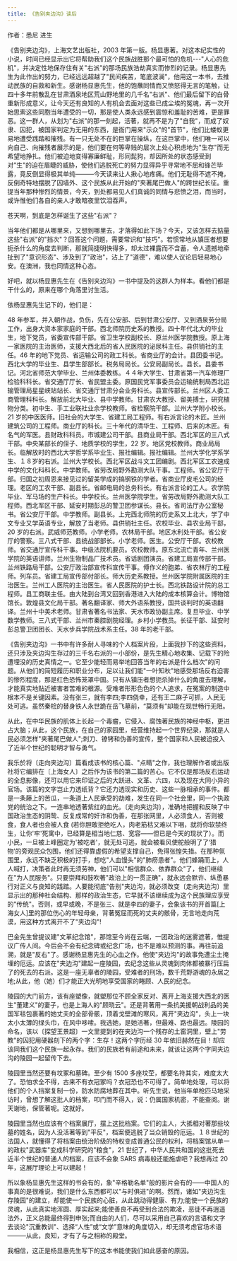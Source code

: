 ```yaml
---
title: 《告别夹边沟》读后
---
```


作者：悉尼 进生

《告别夹边沟》，上海文艺出版社，2003 年第一版。杨显惠著。对这本纪实性的小说，时间已经显示出它将帮助我们这个民族战胜那个最可怕的危机---"人心的危机"，并决定性地保存住有关"右派"的那场民族浩劫真实而惨烈的记录。杨显惠先生为此作出的努力，已经远远超越了"民间疾苦，笔底波澜"，他用这一本书，去推动民族的自救和新生。感谢杨显惠先生，他的饱蘸同情而又愤怒得无言的笔触，让四十多年前散乱在甘肃酒泉地区荒山野地里的几千名"右派"、他们最后留下的白骨重新形成意义，让今天还有良知的人有机会去面对这些已成尘埃的冤魂，再一次开始思索这些同胞当年遭受的一切，那是使人类永远感到震惊和羞耻的苦难，更是罪恶。这一群人，从划为"右派"的那一刻起，活著，就再不是为了"自我"，而成了奴隶、囚犯，被国家判定为无用的东西，是衙门用来"示众"的"首节"，他们比蝼蚁更易地遭受践踏和摧残。有一只无处不在的巨掌在操纵，在这巨掌中，他们唯一可以向自己、向摧残者展示的是，他们要在何等卑贱的层次上处心积虑地为"生存"而无希望地挣扎。他们被迫地变得寡廉鲜耻，形同髭狗，却因所处的状态感受到对"生"的迫在眉睫的威胁，使他们逃脱死亡的努力显得异乎寻常地不屈和锋芒毕露，竟反倒显得极其单纯———今天读来让人揪心地疼痛。他们无耻得不遮不掩，反倒奇特地摆脱了囚墙外、这个民族从此开始的"夹著尾巴做人"的跨世纪长征。重提当年那种惨烈的情景，今天，到处都易见人们真诚的同情与悲愤之泪，而当时，或许惟他们各自的亲人才敢暗夜里饮泪吞声。

苍天啊，到底是怎样诞生了这些"右派"？

当年他们都是从哪里来，又想到哪里去，才落得如此下场？今天，又该怎样去掂量这些"右派"的"挡次"？回答这个问题，需要常识和"技巧"。若惯常地从镇压者想要扼杀什么的角度去判断，那就简捷明快得多，却太过裸露而不含蓄，令人遗撼地牵扯到了"意识形态"、涉及到了"政治"，沾上了"道德"，难以使人议论后轻易地心安。在澳洲，我也同情这种心态。

好吧，就以杨显惠先生在《告别夹边沟》一书中提及的这群人为样本。看他们都是干什么的，原来在哪个角落里讨生活。

依杨显惠先生记下的，他们是：

48 年参军，并入朝作战，负伤，先在公安部、后到甘肃公安厅、又到酒泉劳分局工作，出身大资本家家庭的干部。西北师院历史系的教授。四十年代北大的毕业生，地下党员，省委宣传部干部。省卫生学校副校长、原兰州医学院教授。原上海一家医院的主治医师，支援大西北后的省人民医院的泌尿科主任。县供销社的主任。46 年的地下党员、省运输公司的政工科长。省商业厅的会计。县团委书记。西北大学的毕业生、县学生部部长。税务局局长。公安局副局长。县长。县委书记。河北省师范大学毕业、兰州体委教练。４４年大学生、甘肃省第一汽车修理厂检验科科长。省交通厅厅长、省民盟主委。原国民党军事委员会运输统制局西北运输管理局星星峡站站长、省交通厅甘肃分会业务科长。县宣传部长。兰州区人委工商管理科科长。解放前北大毕业、县中学教师。甘肃农大教授、留美搏士，研究植物分类。初中生、手工业联社业余学校教师。省检察院干部。兰州大学附小校长。21 岁的中医医师。旧社会的大学生、省建工局工程师。有右派言论的木匠。兰州建筑公司的工程师。商业厅的科长。三十年代的清华生、工程师、后来的木匠。有名气的军医。县财政科科员。市城建公司干部。县商业局干部。西北军区的三八式干部。中央某部长的侄子、地质学校的学生，22 岁。地区党校教师。商业局局长。临解放时的西北大学哲学系毕业生、报社编辑。报社编辑。兰州大学化学系学生、１８岁的右派。兰州大学校长。西北军区战斗文工团编剧。西北军区工农速成中学的文化科科长。中学教师。省劳改局野外勘测大队干事。工程师。省公安厅干部。归国之初周恩来接见过的留美学成的搞钢铁的学者。省商业厅皮毛公司的经理。老区的工农干部、副县长。省邮电局的总务科长。有右派言论的工人。农学院毕业、军马场的生产科长。中学校长。兰州医学院学生。省劳改局野外勘测大队工程师。西北军区干部、延安时期彭总的警卫团参谋长。县长。省司法厅办公室秘书。省公安厅干部。中学教师。副县长。上完西北师院的历史系又上北大，学了中文专业又学英语专业，解放了当老师。县供销社主任。农校毕业、县农业局干部，20 岁的右派。武威师范教师。小学老师。农林局干部。地区水利处干部。省公安厅的警察。三八式干部、县统战部部长。小学老师。医生。公安厅干部。农校教师。省交通厅宣传科干事。中级法院机要员。农校教师。原东北流亡青年、兰州医学院的英语讲师。兰州生物制品厂技术员。省话剧团演员。省建工局宣传部干部。兰州铁路局干部。公安厅政治部宣传科宣传干事。傅作义的胞弟、省农林厅的工程师。列车员。省建工局宣传部付部长。师大历史系教授。兰州医学院附属医院的主治医生。兰州工人医院的主治医生。省人民医院的护士长。西北铁路设计院的总工程师。县工商联主任。由大陆到台湾又回到香港进入大陆的成本核算会计。博物馆馆长。敦煌县文化局干部。著名翻译家、师大外语系教授，国共谈判时的英语翻译。兰州十中美术老师。甘肃省著名书法家、天水市政协副主席。复旦毕业、中学数学教师。三八式干部、兰州市秦腔剧院经理。乡村小学教员。长征干部、延安时彭总警卫团团长、天水步兵学院战术系主任。38 年的老干部。

《告别夹边沟》一书中有许多耐人寻味的个人档案片段，上面我抄下的这些资料，还只涉及夹边沟生存过的三千名右派的一小部份，是先生精心地收集、记载下的险遭埋没的历史真情之一。它至少能轻而易举地回答当年的右派是什么档次"的问题。从他们的简短履历和职业分布，足以让我们能"一叶知秋"地感受那场反右迫害的惨烈程度，那是红色恐怖笼罩中国。只有从镇压者想扼杀掉什么的角度去理解，才能真实地贴近被害者苦难的根源。受难者形形色色的个人追求，在冤案的制造中根本不是关键因素。没有张三，就有李四;李四侥幸，还有王二麻子可抓，人民无处可逃。虽然秦桧的替身铁人永世跪在岳飞墓前，“莫须有”却能在现世畅行无阻。

从此，在中华民族的肌体上长起一个毒瘤，它侵入、腐蚀著民族的神经中枢，更进占大脑；从此，这个民族，在自己的家园里，经营维持起一个世界纪录，那就是人民必须怎样"夹著尾巴做人";刺刀、镣铐和伪善的宣传，整个国家和人民被迫投入了近半个世纪的聪明才智与勇气。

我乐於将〔走向夹边沟〕篇看成该书的核心篇、"点睛"之作，我也理解作者或出版社将它编排在〔上海女人〕之后作为该书的第二篇的苦心。它不仅是那场反右运动的全息影像，还可以用它来印证之后的大跃进、文革、六四，以及现在大同小异的官场。该篇的文字岂止力透纸背？它还力透现实和历史、这些一脉相承的事件。都是一条藤上的苦瓜，一条道上人民承受的劫难，发生在同一个社会里，同一个执政党的统治之下。一连串地透著紫红的血光。〔走向夹边沟〕，准确地把握和反映了中国政治生态的阴鸷、反复成常的奸诈和伪善，在那张网里，人必须食人，否则被食，食人者也会被人食 (若你胆敢拒绝吃人，肉老筋枯又难以下咽，就将你软禁终生，让你'牢'死寓中，已经算是相当地仁慈、宽容——但已是今天的现状了）。而小民，一旦被上峰圈定为'被吃者'，就无处可逃，就会被看风使舵般明了了‘猎物’的旁观民众包围，他们还得靠虚假的希望支撑自己，免得张惶失措。在那种氛围里，永远不缺乏积极的打手，想吃"人血馒头"的"肺痨患者"。他们蜂踊而上，人人喊打，决策者此时再无须劳神，他们可以"相信群众、依靠群众"了，他们继续在"为人民服务"。只要崇拜和鼓吹著"政治上的一贯正确"，就永远会默许、纵恿暴行对正义与良知的践踏。人要能彻底"告别"夹边沟，就必须改变〔走向夹边沟〕里显示出的那种社会结构、那样的政治生态，它早就不该继续成为这个民族理应享受的"传统"。否则，或早或晚，不是张三、就是李四的妻子，会象该书的开首篇[上海女人]里的那位伤心的年轻母亲，背著冤屈而死的丈夫的骸骨，无言地走向荒漠，用这种方式离开不了"夹边沟"!

巴金先生曾提议建"文革纪念馆"，那馆至今尚在云端，一团政治的迷雾遮著，惟提议广传人间。今后会不会有纪念碑或纪念广场，也不是难以预测的事。再往前追溯，就是"反右"了。感谢杨显惠先生的心血之作。他使"夹边沟"的故事免遭尘土掩埋的厄运。应该在"夹边沟"建起一座陵园，去纪念这些从灵魂到肉体都被暴行压扁了的死去的右派。这是一座无辜者的陵园，受难者的刑场，数千荒野游魂的永居之地;从此，他（她）们才能正大光明地享受国家的睠顾、人民的纪念。

陵园的大门前方，该有座塑像，就塑那位不顾全家反对、离开上海支援大西北的医生"董建义"的妻子，也是上海人的"顾晓云"。还是背著用一条抗美援朝战利品的美国军毯包裹著的她丈夫的全部骨骸，顶着戈壁滩的寒风，离开"夹边沟"，头上一块太小太薄的绿头巾，在风中哆嗦。我选她，是她活著，但最难、路也最远。陵园的命名，该以〔探望王景超〕一文里提到的在夹边沟一个残存的土窑洞里，壁上"劳教"的囚犯用硬器刻下的两个字：生存！这两个字历经 30 年依旧赫然在目！却应该同我们这个民族一起永存。我们的民族若有前途和未来，就该让这两个字同夹边沟的陵园一起留传下去。

陵园里当然还要有坟冢和墓碑。至少有 1500 多座坟茔，都要名符其实，难度太大了。恐怕求全不得，古来不有衣冠冢吗？衣冠恐也不可得了。简单地处理，可以将他们的个人挡案复制一份，防水防腐地葬在其中。听先生说，他当年单枪匹马地采访时，曾想了解这批人的档案，叩门而不得入，说：仍属国家机密，不能查阅。谢天谢地，保管著呢。这就好。

陵园里当然也应该有个档案展厅，摆上这批档案。它们的主人，大抵相对著那些坟墓的姓名，因为人没活著等到"平反"，档案便逃脱了当众销毁的厄运。１８世纪的法国人，就懂得了将档案由统治阶级的特权变成普通公民的权利，将档案馆从单一的政权"武器库"变成科学研究的"粮食"，21 世纪了，中华人民共和国的这批死去近半个世纪的普通人的档案，应该不会象 SARS 病毒般还能施虐吧？我想再过 20 年，这展厅理论上可以建起！

所以象杨显惠先生这样的书会有的，象"辛格勒名单"般的影片会有的——中国人的事真的是很难说，我们是什么东西都可以"与时俱进"的啊。然而，诸如"夹边沟生存陵园"的建立，却能使一个民族的心脏，从此跳动得健康、有力;能使一个民族的灵魂，从此真实地浑圆、厚实起来;能使善良不再受到合法的欺凌，恶徒不再逍遥法外，正义总能最终得到申张;而自由的人们，尽可以采用自己喜欢的言语和文字去谈论"沉重教训"、选择“人性”或“文学”意味的角度切入，却无须考虑官场术语———从此，良知，才有了与之相称的殿堂。

我相信，这正是杨显惠先生写下的这本书能使我们如此感奋的原因。

